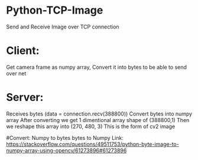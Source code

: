 # Python-TCP-Image
Send and Receive Image over TCP connection

# Client:
Get camera frame as numpy array,
Convert it into bytes to be able to send over net

# Server:
Receives bytes (data = connection.recv(388800))
Convert bytes into numpy array
After converting we get 1 dimentional array shape of (388800,1)
Then we reshape this array into (270, 480, 3)
This is the form of cv2 image 


#Convert:
Numpy to bytes 
bytes to Numpy
Link: https://stackoverflow.com/questions/49511753/python-byte-image-to-numpy-array-using-opencv/61273896#61273896


